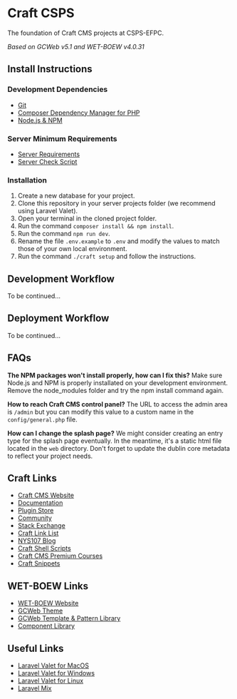 # Craft CSPS

The foundation of Craft CMS projects at CSPS-EFPC.

_Based on GCWeb v5.1 and WET-BOEW v4.0.31_

## Install Instructions

### Development Dependencies

- [Git](https://git-scm.com/)
- [Composer Dependency Manager for PHP](https://getcomposer.org/)
- [Node.js & NPM](https://nodejs.org/en/)

### Server Minimum Requirements

- [Server Requirements](https://docs.craftcms.com/v3/requirements.html)
- [Server Check Script](https://github.com/craftcms/server-check)

### Installation

1. Create a new database for your project.
2. Clone this repository in your server projects folder (we recommend using Laravel Valet).
3. Open your terminal in the cloned project folder.
4. Run the command `composer install && npm install`.
5. Run the command `npm run dev`.
6. Rename the file `.env.example` to `.env` and modify the values to match those of your own local environment.
7. Run the command `./craft setup` and follow the instructions.

## Development Workflow

To be continued...

## Deployment Workflow

To be continued...

## FAQs

**The NPM packages won't install properly, how can I fix this?**
Make sure Node.js and NPM is properly installated on your development environment. Remove the node_modules folder and try the npm install command again.

**How to reach Craft CMS control panel?**
The URL to access the admin area is `/admin` but you can modify this value to a custom name in the `config/general.php` file.

**How can I change the splash page?**
We might consider creating an entry type for the splash page eventually. In the meantime, it's a static html file located in the `web` directory. Don't forget to update the dublin core metadata to reflect your project needs.

## Craft Links

- [Craft CMS Website](https://craftcms.com/)
- [Documentation](https://docs.craftcms.com/v3/)
- [Plugin Store](https://plugins.craftcms.com/)
- [Community](https://craftcms.com/discord)
- [Stack Exchange](http://craftcms.stackexchange.com/)
- [Craft Link List](http://craftlinklist.com/)
- [NYS107 Blog](https://nystudio107.com/blog)
- [Craft Shell Scripts](https://github.com/nystudio107/craft-scripts)
- [Craft CMS Premium Courses](https://craftquest.io/)
- [Craft Snippets](http://craftsnippets.com/)

## WET-BOEW Links

- [WET-BOEW Website](https://wet-boew.github.io/wet-boew/index.html)
- [GCWeb Theme](https://wet-boew.github.io/themes-dist/GCWeb/index-en.html)
- [GCWeb Template & Pattern Library](https://www.canada.ca/en/government/about/design-system/pattern-library.html)
- [Component Library](https://wet-boew.github.io/wet-boew-styleguide/index-en.html)

## Useful Links

- [Laravel Valet for MacOS](https://laravel.com/docs/6.x/valet)
- [Laravel Valet for Windows](https://github.com/cretueusebiu/valet-windows)
- [Laravel Valet for Linux](https://cpriego.github.io/valet-linux/)
- [Laravel Mix](https://laravel.com/docs/6.x/mix)
